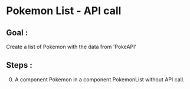# Pokemon List - API call

## Goal :

Create a list of Pokemon with the data from 'PokeAPI'

## Steps :
0. A component Pokemon in a component PokemonList without API call.